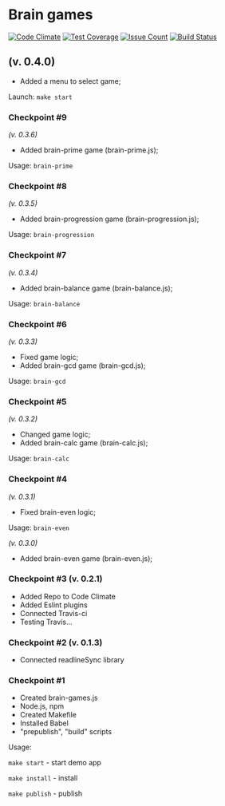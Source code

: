 # Brain games

[![Code Climate](https://codeclimate.com/github/rreboot/project-lvl1-s17/badges/gpa.svg)](https://codeclimate.com/github/rreboot/project-lvl1-s17)
[![Test Coverage](https://codeclimate.com/github/rreboot/project-lvl1-s17/badges/coverage.svg)](https://codeclimate.com/github/rreboot/project-lvl1-s17/coverage)
[![Issue Count](https://codeclimate.com/github/rreboot/project-lvl1-s17/badges/issue_count.svg)](https://codeclimate.com/github/rreboot/project-lvl1-s17)
[![Build Status](https://travis-ci.org/rreboot/project-lvl1-s17.svg?branch=master)](https://travis-ci.org/rreboot/project-lvl1-s17)

## (v. 0.4.0)
* Added a menu to select game;

Launch: `make start`

### Checkpoint #9
*(v. 0.3.6)*
* Added brain-prime game (brain-prime.js);

Usage: `brain-prime`

### Checkpoint #8
*(v. 0.3.5)*
* Added brain-progression game (brain-progression.js);

Usage: `brain-progression`

### Checkpoint #7
*(v. 0.3.4)*
* Added brain-balance game (brain-balance.js);

Usage: `brain-balance`

### Checkpoint #6
*(v. 0.3.3)*
* Fixed game logic;
* Added brain-gcd game (brain-gcd.js);

Usage: `brain-gcd`

### Checkpoint #5
*(v. 0.3.2)*
* Changed game logic;
* Added brain-calc game (brain-calc.js);

Usage: `brain-calc`

### Checkpoint #4
*(v. 0.3.1)*
* Fixed brain-even logic;

Usage: `brain-even`

*(v. 0.3.0)*
* Added brain-even game (brain-even.js);

### Checkpoint #3 (v. 0.2.1)

* Added Repo to Code Climate
* Added Eslint plugins
* Connected Travis-ci
* Testing Travis...

### Checkpoint #2 (v. 0.1.3)

* Connected readlineSync library

### Checkpoint #1

* Created brain-games.js
* Node.js, npm
* Created Makefile
* Installed Babel
* "prepublish", "build" scripts

Usage:

`make start` - start  demo app

`make install` - install

`make publish` - publish
